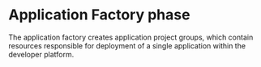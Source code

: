# Application Factory phase
The application factory creates application project groups, which contain resources responsible for deployment of a single application within the developer platform.
